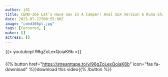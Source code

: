 ```yaml
---
author: j91
title: CEMD-366 Let’s Have Sex In A Camper! Anal SEX Version 6 Runa Shimotsuki
date: 2023-07-22T00:55:00Z
image: "cemd366pl.jpg"
tags: [Censored, ]
maker: []
actress: []
---
```



{{< youtubepl 96gZoLexQoiaK6b >}}
###

{{% button href="https://streamtape.to/v/96gZoLexQoiaK6b" icon="fas fa-download" %}}download this video{{% /button %}}
